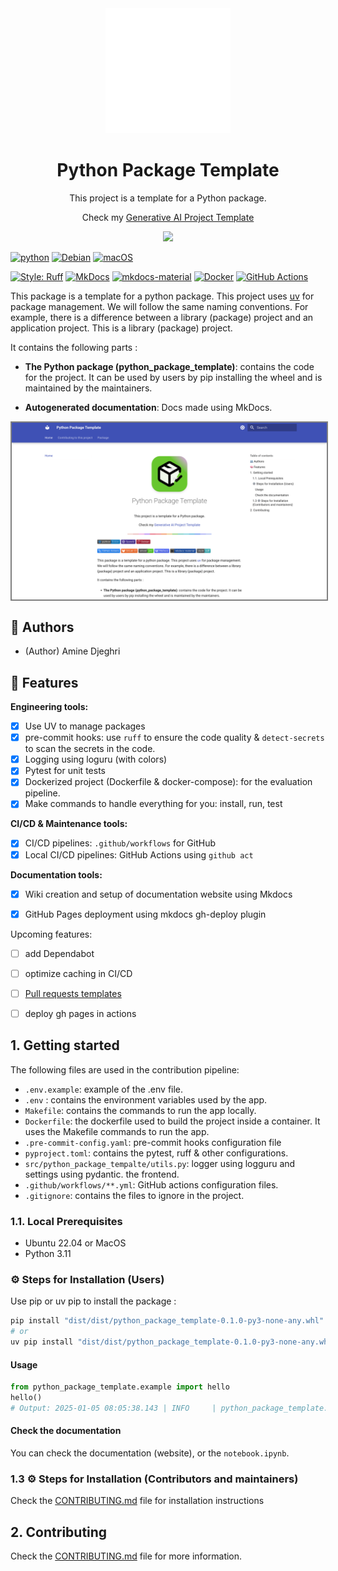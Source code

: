 <div style="text-align: center;">

  <img src="./assets/icon.svg" width="200" />

  <h1>Python Package Template</h1>

  <p>This project is a template for a Python package.</p>
  <p>Check my <a href="https://github.com/AmineDjeghri/generative-ai-project-template">Generative AI Project Template</a></p>

  <img src="https://raw.githubusercontent.com/catppuccin/catppuccin/main/assets/palette/macchiato.png" width="400" />

</div>

[![python](https://img.shields.io/badge/python-3.11+-blue?logo=python)](https://www.python.org/downloads/release/python-3110/)
[![Debian](https://img.shields.io/badge/Debian-A81D33?logo=debian&logoColor=fff)](https://www.debian.org/)
[![macOS](https://img.shields.io/badge/macOS-000000?logo=apple&logoColor=F0F0F0)](#)

[![Style: Ruff](https://img.shields.io/badge/style-ruff-41B5BE?style=flat)](https://github.com/charliermarsh/ruff)
[![MkDocs](https://img.shields.io/badge/MkDocs-526CFE?logo=materialformkdocs&logoColor=fff)](#)
[![mkdocs-material](https://img.shields.io/endpoint?url=https://raw.githubusercontent.com/juftin/mkdocs-material/66d65cf/src/templates/assets/images/badge.json)]()
[![Docker](https://img.shields.io/badge/Docker-2496ED?logo=docker&logoColor=fff)](#)
[![GitHub Actions](https://img.shields.io/badge/GitHub_Actions-2088FF?logo=github-actions&logoColor=white)](#)


This package is a template for a python package.
This project uses [uv](https://docs.astral.sh/uv) for package management. We will follow the same naming conventions. For example, there is a difference between a library (package) project and an application project. This is a library (package) project.

It contains the following parts :

- **The Python package (python_package_template)**: contains the code for the project. It can be used by users by pip installing the wheel and is maintained by the maintainers.

- **Autogenerated documentation**: Docs made using MkDocs.


<div style="text-align: center;">
    <img src="assets/img.png" alt="site-img" width="800" style="display: block; margin: 0 auto; border: 2px solid grey;" />
</div>

## 👥  Authors
- (Author) Amine Djeghri

## 🧠 Features

**Engineering tools:**

- [x] Use UV to manage packages
- [x] pre-commit hooks: use ``ruff`` to ensure the code quality & ``detect-secrets`` to scan the secrets in the code.
- [x] Logging using loguru (with colors)
- [x] Pytest for unit tests
- [x] Dockerized project (Dockerfile & docker-compose): for the evaluation pipeline.
- [x] Make commands to handle everything for you: install, run, test

**CI/CD & Maintenance tools:**

- [x] CI/CD pipelines: ``.github/workflows`` for GitHub
- [x] Local CI/CD pipelines: GitHub Actions using ``github act``

**Documentation tools:**

- [x] Wiki creation and setup of documentation website using Mkdocs
- [x] GitHub Pages deployment using mkdocs gh-deploy plugin


Upcoming features:

- [ ] add Dependabot
- [ ] optimize caching in CI/CD
- [ ] [Pull requests templates](https://docs.github.com/en/communities/using-templates-to-encourage-useful-issues-and-pull-requests/creating-a-pull-request-template-for-your-repository)
- [ ] deploy gh pages in actions


## 1. Getting started

The following files are used in the contribution pipeline:

- ``.env.example``: example of the .env file.
- ``.env`` : contains the environment variables used by the app.
- ``Makefile``: contains the commands to run the app locally.
- ``Dockerfile``: the dockerfile used to build the project inside a container. It uses the Makefile commands to run the app.
- ``.pre-commit-config.yaml``: pre-commit hooks configuration file
- ``pyproject.toml``: contains the pytest, ruff & other configurations.
- ``src/python_package_tempalte/utils.py``: logger using logguru and settings  using pydantic.
  the frontend.
- `.github/workflows/**.yml`: GitHub actions configuration files.
- ``.gitignore``: contains the files to ignore in the project.

### 1.1.  Local Prerequisites
- Ubuntu 22.04 or MacOS
- Python 3.11

### ⚙️ Steps for Installation (Users)
Use pip or uv pip to install the package :
```bash
pip install "dist/dist/python_package_template-0.1.0-py3-none-any.whl"
# or
uv pip install "dist/dist/python_package_template-0.1.0-py3-none-any.whl"
```

#### Usage

````python
from python_package_template.example import hello
hello()
# Output: 2025-01-05 08:05:38.143 | INFO     | python_package_template.example:hello:5 - Hello world
````

#### Check the documentation

You can check the documentation (website), or the ``notebook.ipynb``.

### 1.3 ⚙️ Steps for Installation (Contributors and maintainers)
Check the [CONTRIBUTING.md](CONTRIBUTING.md) file for installation instructions

## 2. Contributing
Check the [CONTRIBUTING.md](CONTRIBUTING.md) file for more information.
